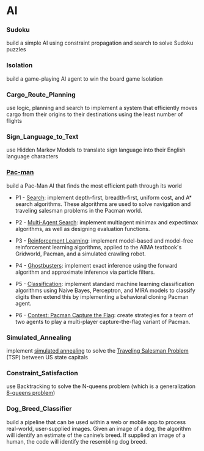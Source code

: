# AI

### Sudoku
build a simple AI using constraint propagation and search to solve Sudoku puzzles

### Isolation
build a game-playing AI agent to win the board game Isolation

### Cargo_Route_Planning
use logic, planning and search to implement a system that efficiently moves cargo from their origins to their destinations using the least number of flights

### Sign_Language_to_Text
use Hidden Markov Models to translate sign language into their English language characters

### [Pac-man](http://inst.eecs.berkeley.edu/~cs188/pacman/project_overview.html)
build a Pac-Man AI that finds the most efficient path through its world

* P1 - [Search](http://inst.eecs.berkeley.edu/~cs188/pacman/search.html): implement depth-first, breadth-first, uniform cost, and A* search algorithms. These algorithms are used to solve navigation and traveling salesman problems in the Pacman world.

* P2 - [Multi-Agent Search](http://inst.eecs.berkeley.edu/~cs188/pacman/multiagent.html): implement multiagent minimax and expectimax algorithms, as well as designing evaluation functions.

* P3 - [Reinforcement Learning](http://inst.eecs.berkeley.edu/~cs188/pacman/reinforcement.html): implement model-based and model-free reinforcement learning algorithms, applied to the AIMA textbook's Gridworld, Pacman, and a simulated crawling robot.

* P4 - [Ghostbusters](http://inst.eecs.berkeley.edu/~cs188/pacman/tracking.html): implement exact inference using the forward algorithm and approximate inference via particle filters.   

* P5 - [Classification](http://inst.eecs.berkeley.edu/~cs188/pacman/classification.html): implement standard machine learning classification algorithms using Naive Bayes, Perceptron, and MIRA models to classify digits then extend this by implementing a behavioral cloning Pacman agent.

* P6 - [Contest: Pacman Capture the Flag](http://inst.eecs.berkeley.edu/~cs188/pacman/contest.html): create strategies for a team of two agents to play a multi-player capture-the-flag variant of Pacman.  

### Simulated_Annealing
implement [simulated annealing](https://en.wikipedia.org/wiki/Simulated_annealing) to solve the [Traveling Salesman Problem](https://en.wikipedia.org/wiki/Travelling_salesman_problem) (TSP) between US state capitals

### Constraint_Satisfaction
use Backtracking to solve the N-queens problem (which is a generalization [8-queens problem](https://en.wikipedia.org/wiki/Eight_queens_puzzle))

### Dog_Breed_Classifier
build a pipeline that can be used within a web or mobile app to process real-world, user-supplied images. Given an image of a dog, the algorithm will identify an estimate of the canine’s breed. If supplied an image of a human, the code will identify the resembling dog breed.  
